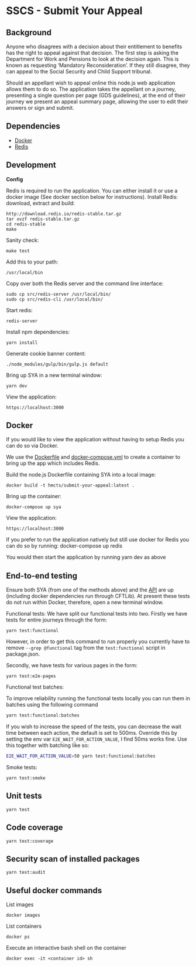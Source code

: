 # SSCS - Submit Your  Appeal

## Background
Anyone who disagrees with a decision about their entitlement to benefits has the right to appeal against that decision.
The first step is asking the Department for Work and Pensions to look at the decision again.
This is known as requesting ‘Mandatory Reconsideration’. If they still disagree, they can appeal to the Social Security
and Child Support tribunal.

Should an appellant wish to appeal online this node.js web application allows them to do so. The application takes the
appellant on a journey, presenting a single question per page (GDS guidelines), at the end of their journey we present
an appeal summary page, allowing the user to edit their answers or sign and submit.

## Dependencies
 - [Docker](https://www.docker.com/)
 - [Redis](https://redis.io/)

## Development

**Config**

Redis is required to run the application. You can either install it or use a docker image (See docker section below for instructions).
Install Redis: download, extract and build:

    http://download.redis.io/redis-stable.tar.gz
    tar xvzf redis-stable.tar.gz
    cd redis-stable
    make

Sanity check:

    make test

Add this to your path:

    /usr/local/bin

Copy over both the Redis server and the command line interface:

    sudo cp src/redis-server /usr/local/bin/
    sudo cp src/redis-cli /usr/local/bin/

Start redis:

    redis-server

Install npm dependencies:

    yarn install
    
Generate cookie banner content:

    ./node_modules/gulp/bin/gulp.js default

Bring up SYA in a new terminal window:

    yarn dev

View the application:

    https://localhost:3000

## Docker

If you would like to view the application without having to setup Redis you can do so via Docker.

We use the [Dockerfile] and [docker-compose.yml] to create a container to bring up the app which includes Redis.

Build the node.js Dockerfile containing SYA into a local image:

    docker build -t hmcts/submit-your-appeal:latest .

Bring up the container:

    docker-compose up sya

View the application:

    https://localhost:3000

If you prefer to run the application natively but still use docker for Redis you can do so by running:
    docker-compose up redis

You would then start the application by running yarn dev as above

## End-to-end testing

Ensure both SYA (from one of the methods above) and the [API](https://github.com/hmcts/tribunals-case-api/) are up (including docker dependencies run through CFTLib). At
present these tests do not run within Docker, therefore, open a new terminal window.

Functional tests:
We have split our functional tests into two.
Firstly we have tests for entire journeys through the form:

    yarn test:functional

However, in order to get this command to run properly you currently have to remove ``` --grep @functional ``` tag from
the ```test:functional``` script in package.json.

Secondly, we have tests for various pages in the form:

    yarn test:e2e-pages

Functional test batches:

To improve reliability running the functional tests locally you can run them in batches using the following command

```bash
yarn test:functional:batches
```

If you wish to increase the speed of the tests, you can decrease the wait time between each action, the default is set
to 500ms. Override this by setting the env var `E2E_WAIT_FOR_ACTION_VALUE`, I find 50ms works fine.
Use this together with batching like so:

```bash
E2E_WAIT_FOR_ACTION_VALUE=50 yarn test:functional:batches
```

Smoke tests:

    yarn test:smoke

## Unit tests
    yarn test

## Code coverage
    yarn test:coverage

## Security scan of installed packages
    yarn test:audit

[Dockerfile]:Dockerfile
[docker-compose.yml]:docker-compose.yml

## Useful docker commands

List images

    docker images

List containers

    docker ps

Execute an interactive bash shell on the container

    docker exec -it <container id> sh


